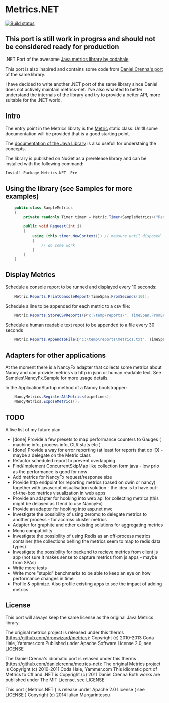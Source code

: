 Metrics.NET
===========

[![Build status](https://ci.appveyor.com/api/projects/status/m6ng7uml4wqm3ni2)](https://ci.appveyor.com/project/etishor/metrics-net)

This port is still work in progrss and should not be considered ready for production
------------------------------------------------------------------------------------


.NET Port of the awesome [Java metrics library by codahale](https://github.com/dropwizard/metrics)

This port is also inspired and contains some code from [Daniel Crenna's port](https://github.com/danielcrenna/metrics-net) of the same library.

I have decided to write another .NET port of the same library since Daniel does not actively maintain metrics-net. 
I've also whanted to better understand the internals of the library and try to provide a better API, more suitable for the .NET world.

Intro
-----

The entry point in the Metrics libraty is the [Metric](https://github.com/etishor/Metrics.NET/blob/master/Src/Metrics/Metric.cs) static class. 
Unitll some documentation will be provided that is a good starting point.

The [documentation of the Java Library](http://metrics.codahale.com/manual/core/) is also usefull for understaing the concepts.

The library is published on NuGet as a prerelease library and can be installed with the following command:

    Install-Package Metrics.NET -Pre

Using the library (see Samples for more examples)
-------------------------------------------------

```csharp
    public class SampleMetrics
    {
        private readonly Timer timer = Metric.Timer<SampleMetrics>("Requests", SamplingType.FavourRecent, Unit.Requests);

        public void Request(int i)
        {
            using (this.timer.NewContext()) // measure until disposed
            {
                // do some work
            }
        }
    }
```
Display Metrics
---------------

Schedule a console report to be runned and displayed every 10 seconds:

```csharp
    Metric.Reports.PrintConsoleReport(TimeSpan.FromSeconds(10));
```

Schedule a line to be appended for each metric to a csv file:

```csharp
    Metric.Reports.StoreCSVReports(@"c:\temp\reports\", TimeSpan.FromSeconds(30));
```

Schedule a human readable text repot to be appended to a file every 30 seconds

```csharp
    Metric.Reports.AppendToFile(@"C:\temp\reports\metrics.txt", TimeSpan.FromSeconds(30));
```

Adapters for other applications
-------------------------------

At the moment there is a NancyFx adapter that collects some metrics about Nancy and can provide metrics via http in json or human readable text. See Samples\NancyFx.Sample for more usage details. 

In the ApplicationStartup method of a Nancy bootstrapper:

```csharp
    NancyMetrics.RegisterAllMetrics(pipelines);
    NancyMetrics.ExposeMetrics();
```

TODO
----
A live list of my future plan

* [done] Provide a few presets to map performance counters to Gauges ( machine info, process info, CLR stats etc )
* [done] Provide a way for error reporting (at least for reports that do IO) - maybe a delegate on the Metric class
* Refactor scheduled report to prevent overlapping
* Find/Implement ConcurrentSkipMap like collection form java - low prio as the performance is good for now
* Add metrics for NancyFx request/response size
* Provide http endpoint for reporting metrics (based on owin or nancy) together with javascript visualisation solution - the idea is to have out-of-the-box metrics visualization in web apps
* Provide an adapter for hooking into web api for collecting metrics (this might be delayed as I tend to use NancyFx)
* Provide an adapter for hooking into asp.net mvc
* Investigate the possibility of using zeromq to delegate metrics to another process - for accross cluster metrics
* Adapter for graphite and other existing solutions for aggregating metrics
* Mono compatibility
* Investigate the possibility of using Redis as an off-process metrics container (the collections behing the metrics seem to map to redis data types)
* Investigate the possibility for backend to recieve metrics from client js app (not sure it makes sense to capture metrics from js apps - maybe from SPAs)
* Write more tests
* Write more "stupid" benchmarks to be able to keep an eye on how performance changes in time
* Profile & optimize. Also profile existing apps to see the impact of adding metrics

License
-------

This port will always keep the same license as the original Java Metrics library.

The original metrics project is released under this therms (https://github.com/dropwizard/metrics):
Copyright (c) 2010-2013 Coda Hale, Yammer.com
Published under Apache Software License 2.0, see LICENSE

The Daniel Crenna's idiomatic port is relased under this therms (https://github.com/danielcrenna/metrics-net):
The original Metrics project is Copyright (c) 2010-2011 Coda Hale, Yammer.com
This idiomatic port of Metrics to C# and .NET is Copyright (c) 2011 Daniel Crenna
Both works are published under The MIT License, see LICENSE

This port ( Metrics.NET ) is release under Apache 2.0 License ( see LICENSE ) 
Copyright (c) 2014 Iulian Margarintescu

